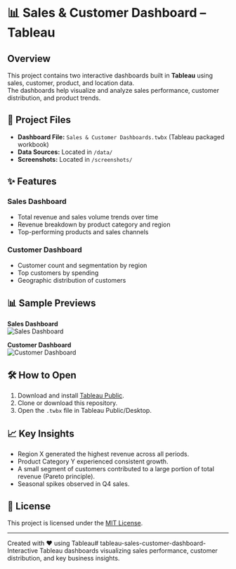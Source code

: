 # 📊 Sales & Customer Dashboard – Tableau

## Overview
This project contains two interactive dashboards built in **Tableau** using sales, customer, product, and location data.  
The dashboards help visualize and analyze sales performance, customer distribution, and product trends.

## 📂 Project Files
- **Dashboard File:** `Sales & Customer Dashboards.twbx` (Tableau packaged workbook)
- **Data Sources:** Located in `/data/`
- **Screenshots:** Located in `/screenshots/`

## ✨ Features
### Sales Dashboard
- Total revenue and sales volume trends over time
- Revenue breakdown by product category and region
- Top-performing products and sales channels

### Customer Dashboard
- Customer count and segmentation by region
- Top customers by spending
- Geographic distribution of customers

## 📊 Sample Previews
**Sales Dashboard**  
![Sales Dashboard](screenshots/sales_dashboard.png)

**Customer Dashboard**  
![Customer Dashboard](screenshots/customer_dashboard.png)

## 🛠 How to Open
1. Download and install [Tableau Public](https://public.tableau.com/en-us/s/download).
2. Clone or download this repository.
3. Open the `.twbx` file in Tableau Public/Desktop.

## 📈 Key Insights
- Region X generated the highest revenue across all periods.
- Product Category Y experienced consistent growth.
- A small segment of customers contributed to a large portion of total revenue (Pareto principle).
- Seasonal spikes observed in Q4 sales.

## 📜 License
This project is licensed under the [MIT License](LICENSE).

---
Created with ❤️ using Tableau# tableau-sales-customer-dashboard-
Interactive Tableau dashboards visualizing sales performance, customer distribution, and key business insights.
